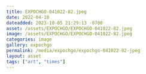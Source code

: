 ```yaml
---
title: EXPOCHGO-041022-82.jpeg
date: 2022-04-10
dateadded: 2023-10-05 21:29:13 -0700
asset: /assets/EXPOCHGO/EXPOCHGO-041022-82.jpeg
image: /assets/EXPOCHGO/EXPOCHGO-041022-82.jpeg
categories: image
gallery: expochgo
permalink: /media/expochgo/expochgo-041022-82-jpeg
layout: asset
tags: ["art", "times"]
--- 
```

